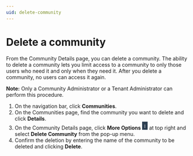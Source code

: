 ```yaml
---
uid: delete-community
---
```


# Delete a community

From the Community Details page, you can delete a community. The ability to delete a community lets you limit access to a community to only those users who need it and only when they need it. After you delete a community, no users can access it again.

**Note:** Only a Community Administrator or a Tenant Administrator can perform this procedure.

1. On the navigation bar, click **Communities**.
2. On the Communities page, find the community you want to delete and click **Details**.
3. On the Community Details page, click **More Options** ![More Options](..\images\MoreOptions.png "More Options") at top right and select **Delete Community** from the pop-up menu.
4. Confirm the deletion by entering the name of the community to be deleted and clicking **Delete**.
